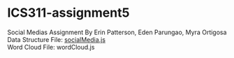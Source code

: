 # ICS311-assignment5
Social Medias Assignment
By Erin Patterson, Eden Parungao, Myra Ortigosa
<br>
Data Structure File: [socialMedia.js](https://github.com/erinlpat/ICS311-assignment5/blob/main/socialMedia.js) <br>
Word Cloud File: wordCloud.js <br>
